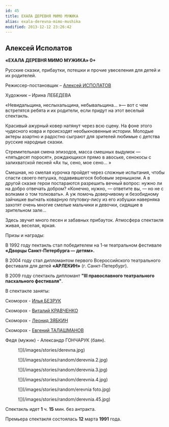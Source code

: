 ```yaml
---
id: 45
title: ЕХАЛА ДЕРЕВНЯ МИМО МУЖИКА
alias: exala-derevna-mimo-mushika
modified: 2013-12-12 23:26:42
---
```


## Алексей Исполатов

**«ЕХАЛА ДЕРЕВНЯ МИМО МУЖИКА» 0+**

Русские сказки, прибаутки, потешки и прочие увеселения для детей и их родителей.

Режиссер-постановщик – [Алексей ИСПОЛАТОВ](53-aleksei-ispolatov.html)

Художник – Ирина ЛЕБЕДЕВА

«Невидальщина, неслыхальщина, небывальщина… »— вот с чем встретятся ребята и их родители, если придут на этот веселый спектакль.

Красивый ажурный ковер натянут через всю сцену. На фоне этого чудесного ковра и происходят необыкновенные истории. Молодые актеры азартно и радостно сыграют для зрителей любимые с детства русские народные сказки.

Стремительная смена эпизодов, масса смешных выдумок — «пятьдесят поросят», рождающихся прямо в авоське, сенокосы с залихватской песней «Ах ты, сено, мое сено… »

Смешная, но смелая курочка пройдет через сложные испытания, чтобы спасти своего петушка, подавившегося бобовым зернышком. А в другой сказке герои постараются разрешить вечный вопрос: нужно ли на добро отвечать добром? «Конечно, нужно, — ответите вы, — но не с волками о том толковать». А уж помочь доверчивому и безобидному зайчишке выгнать коварную плутовку-лису из его избушки наверняка захотят очень многие смелые мальчики и девочки, сидящие в зрительном зале…

Здесь звучит много песен и забавных прибауток. Атмосфера спектакля живая, веселая, яркая.

Призы и награды:

В 1992 году пектакль стал победителем на 1-м театральном фестивале **«Дворцы Санкт-Петербурга — детям».**

В 2004 году стал дипломантом первого Всероссийского театрального фестиваля для детей **«АРЛЕКИН»** (г. Санкт-Петербург).

В 2009 году спектакль дипломант **"III православного театрального пасхального фестиваля"**.

В спектакле заняты:

Скоморох - [Илья БЕЗРУК](83-bezryk-ilya.html)

Скоморох - [Виталий КРАВЧЕНКО](66-vitalii-kravchenko.html)

Скоморох - [Леонид ЗЯБКИН](67-leonid-zabkin.html)

Скоморох - [Евгений ТАЛАШМАНОВ](84-talashmanovevgenii.html)

Федя (мужик) - Александр ГОНЧАРУК (баян).

<figure>
![](/images/stories/derevna.jpg)
</figure>

<figure>
![](/images/stories/random/derevnia.2.jpg)
</figure>

<figure>
![](/images/stories/random/derevnia.3.jpg)
</figure>

<figure>
![](/images/stories/random/derevnia.4.jpg)
</figure>

<figure>
![](/images/stories/random/erevnia foto.jpg)
</figure>

<figure>
![](/images/stories/random/derevnia.45.jpg)
</figure>

Спектакль идет **1** ч. **15** мин. без антракта.

Премьера спектакля состоялась **12** марта **1991** года.

